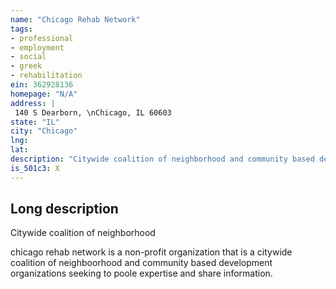 ```yaml
---
name: "Chicago Rehab Network"
tags:
- professional
- employment
- social
- greek
- rehabilitation
ein: 362928136
homepage: "N/A"
address: |
 140 S Dearborn, \nChicago, IL 60603
state: "IL"
city: "Chicago"
lng: 
lat: 
description: "Citywide coalition of neighborhood and community based development organizations to poole expertise and share information. "
is_501c3: X
---
```


## Long description

Citywide coalition of neighborhood
  
  chicago rehab network is a non-profit organization that is a citywide coalition of neighboorhood and community based development organizations seeking to poole expertise and share information. 
